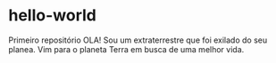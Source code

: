 # hello-world
Primeiro repositório
OLA!
Sou um extraterrestre que foi exilado do seu planea. Vim para o planeta Terra em busca de uma melhor vida.
